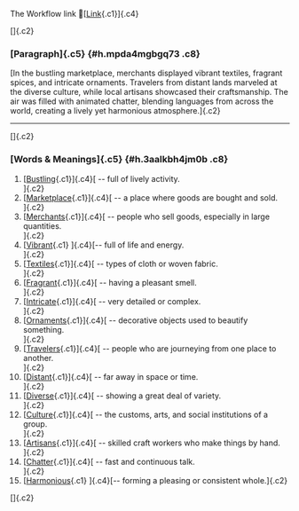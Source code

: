 The Workflow link
👏[[Link](https://www.google.com/url?q=http://www.google.com&sa=D&source=editors&ust=1759625023786125&usg=AOvVaw3wu5MwA1FFXnIu7ElVMcuA){.c1}]{.c4}

[]{.c2}

### [Paragraph]{.c5} {#h.mpda4mgbgq73 .c8}

[In the bustling marketplace, merchants displayed vibrant textiles,
fragrant spices, and intricate ornaments. Travelers from distant lands
marveled at the diverse culture, while local artisans showcased their
craftsmanship. The air was filled with animated chatter, blending
languages from across the world, creating a lively yet harmonious
atmosphere.]{.c2}

------------------------------------------------------------------------

[]{.c2}

### [Words & Meanings]{.c5} {#h.3aalkbh4jm0b .c8}

1.  [[Bustling](https://www.google.com/url?q=http://www.google.com&sa=D&source=editors&ust=1759625023786695&usg=AOvVaw3G1x4p5aBxmQmJKzvWfaQX){.c1}]{.c4}[ --
    full of lively activity.\
    ]{.c2}
2.  [[Marketplace](https://www.google.com/url?q=http://www.google.com&sa=D&source=editors&ust=1759625023786814&usg=AOvVaw2t0U2RykOWGYBF87Z7qmfg){.c1}]{.c4}[ --
    a place where goods are bought and sold.\
    ]{.c2}
3.  [[Merchants](https://www.google.com/url?q=http://www.google.com&sa=D&source=editors&ust=1759625023786924&usg=AOvVaw2FUGZPn9oED_E_yVJxmRjJ){.c1}]{.c4}[ --
    people who sell goods, especially in large quantities.\
    ]{.c2}
4.  [[Vibrant](https://www.google.com/url?q=http://www.google.com&sa=D&source=editors&ust=1759625023787077&usg=AOvVaw3idI8M_GdjJf3Hkv2nbY9B){.c1}
    ]{.c4}[-- full of life and energy.\
    ]{.c2}
5.  [[Textiles](https://www.google.com/url?q=http://www.google.com&sa=D&source=editors&ust=1759625023787232&usg=AOvVaw11_MneswSor-T8DKAjYqAz){.c1}]{.c4}[ --
    types of cloth or woven fabric.\
    ]{.c2}
6.  [[Fragrant](https://www.google.com/url?q=http://www.google.com&sa=D&source=editors&ust=1759625023787388&usg=AOvVaw1-feIVzSfMKP306pvfbkK9){.c1}]{.c4}[ --
    having a pleasant smell.\
    ]{.c2}
7.  [[Intricate](https://www.google.com/url?q=http://www.google.com&sa=D&source=editors&ust=1759625023787506&usg=AOvVaw1KDjwXC3Qzx0Z3yqXuJ2Cc){.c1}]{.c4}[ --
    very detailed or complex.\
    ]{.c2}
8.  [[Ornaments](https://www.google.com/url?q=http://www.google.com&sa=D&source=editors&ust=1759625023787593&usg=AOvVaw2Pg7_9hlLNSiNg2LbcIwSx){.c1}]{.c4}[ --
    decorative objects used to beautify something.\
    ]{.c2}
9.  [[Travelers](https://www.google.com/url?q=http://www.google.com&sa=D&source=editors&ust=1759625023787699&usg=AOvVaw1QjjIj23iHRLj2YJK3rJdq){.c1}]{.c4}[ --
    people who are journeying from one place to another.\
    ]{.c2}
10. [[Distant](https://www.google.com/url?q=http://www.google.com&sa=D&source=editors&ust=1759625023787806&usg=AOvVaw0P-rVwkdSacXFw5-Omg-dm){.c1}]{.c4}[ --
    far away in space or time.\
    ]{.c2}
11. [[Diverse](https://www.google.com/url?q=http://www.google.com&sa=D&source=editors&ust=1759625023787899&usg=AOvVaw2AzZNZSEo-_kjhD5I8GdB2){.c1}]{.c4}[ --
    showing a great deal of variety.\
    ]{.c2}
12. [[Culture](https://www.google.com/url?q=http://www.google.com&sa=D&source=editors&ust=1759625023788005&usg=AOvVaw1zVTFMYmOJj_eunroRIgGX){.c1}]{.c4}[ --
    the customs, arts, and social institutions of a group.\
    ]{.c2}
13. [[Artisans](https://www.google.com/url?q=http://www.google.com&sa=D&source=editors&ust=1759625023788192&usg=AOvVaw0oZKZIzREaR06oUoZUsQuA){.c1}]{.c4}[ --
    skilled craft workers who make things by hand.\
    ]{.c2}
14. [[Chatter](https://www.google.com/url?q=http://www.google.com&sa=D&source=editors&ust=1759625023788294&usg=AOvVaw1AkqiRZFpDHb1Kx-tULtv9){.c1}]{.c4}[ --
    fast and continuous talk.\
    ]{.c2}
15. [[Harmonious](https://www.google.com/url?q=http://www.google.com&sa=D&source=editors&ust=1759625023788386&usg=AOvVaw2jP8TiTMwlqitNX2qZdQo2){.c1}
    ]{.c4}[-- forming a pleasing or consistent whole.]{.c2}

[]{.c2}
